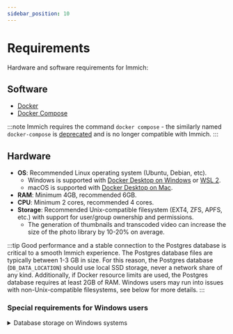 ```yaml
---
sidebar_position: 10
---
```


# Requirements

Hardware and software requirements for Immich:

## Software

- [Docker](https://docs.docker.com/engine/install/)
- [Docker Compose](https://docs.docker.com/compose/install/)

:::note
Immich requires the command `docker compose` - the similarly named `docker-compose` is [deprecated](https://docs.docker.com/compose/migrate/) and is no longer compatible with Immich.
:::

## Hardware

- **OS**: Recommended Linux operating system (Ubuntu, Debian, etc).
  - Windows is supported with [Docker Desktop on Windows](https://docs.docker.com/desktop/install/windows-install/) or [WSL 2](https://docs.docker.com/desktop/wsl/).
  - macOS is supported with [Docker Desktop on Mac](https://docs.docker.com/desktop/install/mac-install/).
- **RAM**: Minimum 4GB, recommended 6GB.
- **CPU**: Minimum 2 cores, recommended 4 cores.
- **Storage**: Recommended Unix-compatible filesystem (EXT4, ZFS, APFS, etc.) with support for user/group ownership and permissions.
  - The generation of thumbnails and transcoded video can increase the size of the photo library by 10-20% on average.

:::tip
Good performance and a stable connection to the Postgres database is critical to a smooth Immich experience.
The Postgres database files are typically between 1-3 GB in size.
For this reason, the Postgres database (`DB_DATA_LOCATION`) should use local SSD storage, never a network share of any kind.
Additionally, if Docker resource limits are used, the Postgres database requires at least 2GB of RAM.
Windows users may run into issues with non-Unix-compatible filesystems, see below for more details.
:::

### Special requirements for Windows users

<details>
<summary>Database storage on Windows systems</summary>

The Immich Postgres database (`DB_DATA_LOCATION`) must be located on a filesystem that supports user/group
ownership and permissions (EXT2/3/4, ZFS, APFS, BTRFS, XFS, etc.). It will not work on any filesystem formatted in NTFS or ex/FAT/32.
It will not work in WSL (Windows Subsystem for Linux) when using a mounted host directory (commonly under `/mnt`).
If this is an issue, you can change the bind mount to a Docker volume instead as follows:

Make the following change to `.env`:

```diff
- DB_DATA_LOCATION=./postgres
+ DB_DATA_LOCATION=pgdata
```

Add the following line to the bottom of `docker-compose.yml`:

```diff
volumes:
  model-cache:
+ pgdata:
```

</details>
